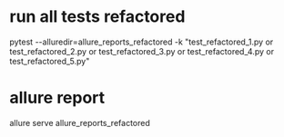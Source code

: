 # run all tests refactored
pytest --alluredir=allure_reports_refactored -k "test_refactored_1.py or test_refactored_2.py or test_refactored_3.py or test_refactored_4.py or test_refactored_5.py"

# allure report
allure serve allure_reports_refactored